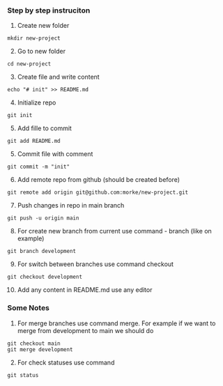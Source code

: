 ### Step by step instruciton

1. Create new folder

```
mkdir new-project
```

2. Go to new folder

```
cd new-project
```

3. Create file and write content

```
echo "# init" >> README.md
```

4. Initialize repo

```
git init
```

5. Add fille to commit

```
git add README.md
```

5. Commit file with comment

```
git commit -m "init"
```

6. Add remote repo from github (should be created before)

```
git remote add origin git@github.com:morke/new-project.git
```

7. Push changes in repo in main branch

```
git push -u origin main
```

8. For create new branch from current use command - branch (like on example)

```
git branch development
```

9. For switch between branches use command checkout

```
git checkout development
```

10. Add any content in README.md use any editor

### Some Notes

1. For merge branches use command merge. For example if we want to merge from development to main we should do

```
git checkout main
git merge development
```

2. For check statuses use command

```
git status
```
